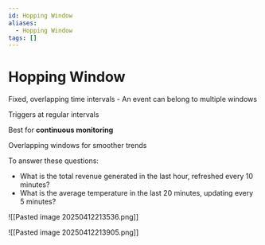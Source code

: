 ```yaml
---
id: Hopping Window
aliases:
  - Hopping Window
tags: []
---
```


# Hopping Window

Fixed, overlapping time intervals - An event can belong to multiple windows

Triggers at regular intervals

Best for **continuous monitoring**

Overlapping windows for smoother trends

To answer these questions:

- What is the total revenue generated in the last hour, refreshed every 10 minutes?
- What is the average temperature in the last 20 minutes, updating every 5 minutes?

![[Pasted image 20250412213536.png]]

![[Pasted image 20250412213905.png]]
